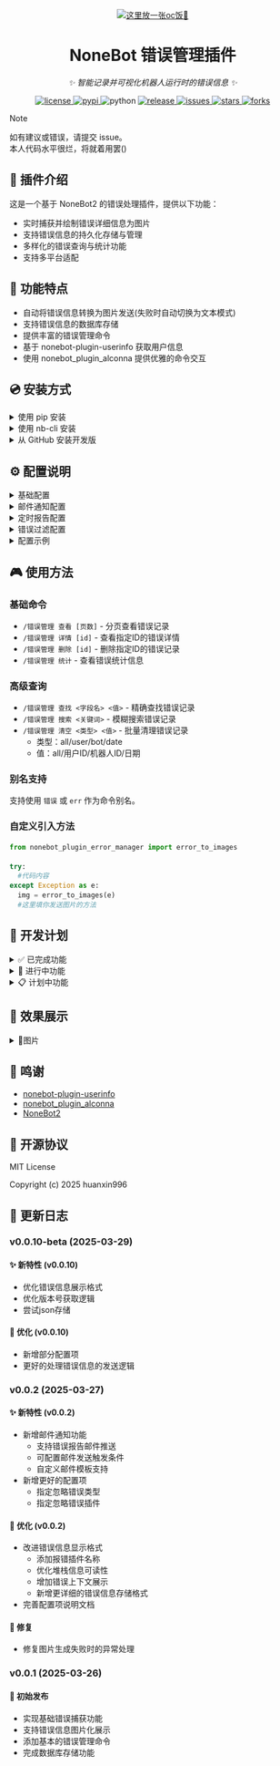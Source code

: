 <!-- markdownlint-disable MD033 MD036 MD041 -->

<p align="center">
  <a href="https://huanxinbot.com/"><img src="https://raw.githubusercontent.com/huanxin996/nonebot_plugin_hx-yinying/main/.venv/hx_img.png" width="200" height="200" alt="这里放一张oc饭🤤"></a>
</p>

<div align="center">

# NoneBot 错误管理插件

_✨ 智能记录并可视化机器人运行时的错误信息 ✨_

<p align="center">
  <a href="https://github.com/huanxin996/nonebot_plugin_error_report/blob/main/LICENSE">
    <img src="https://img.shields.io/github/license/huanxin996/nonebot_plugin_error_report.svg" alt="license">
  </a>
  <a href="https://pypi.python.org/pypi/nonebot-plugin-error-manager">
    <img src="https://img.shields.io/pypi/v/nonebot-plugin-error-manager" alt="pypi">
  </a>
  <img src="https://img.shields.io/badge/python-3.8+-blue.svg" alt="python">
  <a href="https://github.com/huanxin996/nonebot_plugin_error_report/releases">
    <img src="https://img.shields.io/github/v/release/huanxin996/nonebot_plugin_error_report?include_prereleases" alt="release">
  </a>
  <a href="https://github.com/huanxin996/nonebot_plugin_error_report/issues">
    <img src="https://img.shields.io/github/issues/huanxin996/nonebot_plugin_error_report" alt="issues">
  </a>
  <a href="https://github.com/huanxin996/nonebot-plugin-error-manager/stargazers">
    <img src="https://img.shields.io/github/stars/huanxin996/nonebot_plugin_error_report.svg" alt="stars">
  </a>
  <a href="https://github.com/huanxin996/nonebot_plugin_error_report/network/members">
    <img src="https://img.shields.io/github/forks/huanxin996/nonebot_plugin_error_report.svg" alt="forks">
  </a>
</p>

</div>

> [!note]
> 如有建议或错误，请提交 issue。\
> 本人代码水平很烂，将就着用罢()

## 📝 插件介绍

这是一个基于 NoneBot2 的错误处理插件，提供以下功能：

- 实时捕获并绘制错误详细信息为图片
- 支持错误信息的持久化存储与管理
- 多样化的错误查询与统计功能
- 支持多平台适配

## 🎯 功能特点

- 自动将错误信息转换为图片发送(失败时自动切换为文本模式)
- 支持错误信息的数据库存储
- 提供丰富的错误管理命令
- 基于 nonebot-plugin-userinfo 获取用户信息
- 使用 nonebot_plugin_alconna 提供优雅的命令交互

## 💿 安装方式

<details>
<summary>使用 pip 安装</summary>

```bash
pip install nonebot-plugin-error-manager
```

这是最基础的安装方式，适用于所有 Python 环境。如果你使用的是虚拟环境，请确保在激活虚拟环境后再执行此命令。

</details>

<details>
<summary>使用 nb-cli 安装</summary>

```bash
nb plugin install nonebot_plugin_error_manager
```

这是 NoneBot2 推荐的安装方式，它会自动处理依赖关系并在 `pyproject.toml` 中注册插件。

</details>

<details>
<summary>从 GitHub 安装开发版</summary>

```bash
git clone https://github.com/huanxin996/nonebot-plugin-error-manager.git
cd nonebot-plugin-error-manager
pip install -e .
```

如果你需要最新的开发版本或想要参与开发，可以使用这种方式安装。

</details>

## ⚙️ 配置说明

<details>
<summary>基础配置</summary>

| 配置项 | 类型 | 默认值 | 说明 |
|-------|------|--------|-----|
| error_image_quality | int | 30 | 错误图片渲染质量(1-100) |
| error_image_font | str | None | 错误图片字体文件路径 |
| enable_error_report | bool | True | 是否启用错误自动发送功能 |
| enable_error_logs | bool | True | 是否启用错误日志记录功能 |
| use_orm_database | bool | True | 是否使用数据库存储(False则使用JSON文件) |

</details>

<details>
<summary>邮件通知配置</summary>

| 配置项 | 类型 | 默认值 | 说明 |
|-------|------|--------|-----|
| enable_email | bool | False | 是否启用邮件通知 |
| smtp_host | str | "smtp.qq.com" | SMTP服务器地址 |
| smtp_port | int | 465 | SMTP服务器端口 |
| smtp_ssl | bool | True | 是否使用SSL连接 |
| smtp_user | str | "" | SMTP用户名 |
| smtp_password | str | "" | SMTP密码或授权码 |
| email_from | str | "" | 发件人邮箱 |
| email_batch_size | int | 10 | 邮件发送批次大小 |
| email_to | list[str] | [] | 收件人邮箱列表 |

</details>

<details>
<summary>定时报告配置</summary>

| 配置项 | 类型 | 默认值 | 说明 |
|-------|------|--------|-----|
| enable_scheduled_report | bool | False | 是否启用定时报告 |
| report_mode | str | "count" | 触发模式: count(累计触发)/time(定时触发) |
| report_count | int | 10 | 累计错误触发阈值(count模式) |
| report_interval | str | "0 0 '_' '_' _" | 定时发送cron表达式(time模式) |
| clear_after_report | bool | False | 发送后是否清空记录 |

</details>

<details>
<summary>错误过滤配置</summary>

| 配置项 | 类型 | 默认值 | 说明 |
|-------|------|--------|-----|
| ignored_plugins | list[str] | [] | 忽略的插件列表 |
| ignore_patterns | list[str] | [] | 忽略的错误模式(支持正则表达式) |

</details>

<details>
<summary>配置示例</summary>

```python
error_manager_config = {
    # 基础配置
    "error_image_quality": 50,
    "error_image_font": "C:/Windows/Fonts/msyh.ttc",
    
    # 邮件配置
    "enable_email": True,
    "smtp_user": "your_email@qq.com",
    "smtp_password": "your_password",
    "email_to": ["admin@example.com"],
    
    # 定时报告
    "enable_scheduled_report": True,
    "report_mode": "time",
    "report_interval": "0 0 * * *",
    
    # 错误过滤
    "ignored_plugins": ["plugin1", "plugin2"],
    "ignore_patterns": ["*timeout*", "*connection refused*"]
}
```

</details>

## 🎮 使用方法

### 基础命令

- `/错误管理 查看 [页数]` - 分页查看错误记录
- `/错误管理 详情 [id]` - 查看指定ID的错误详情
- `/错误管理 删除 [id]` - 删除指定ID的错误记录
- `/错误管理 统计` - 查看错误统计信息

### 高级查询

- `/错误管理 查找 <字段名> <值>` - 精确查找错误记录
- `/错误管理 搜索 <关键词>` - 模糊搜索错误记录
- `/错误管理 清空 <类型> <值>` - 批量清理错误记录
  - 类型：all/user/bot/date
  - 值：all/用户ID/机器人ID/日期

### 别名支持

支持使用 `错误` 或 `err` 作为命令别名。

### 自定义引入方法

```python
from nonebot_plugin_error_manager import error_to_images

try:
  #代码内容
except Exception as e:
  img = error_to_images(e)
  #这里填你发送图片的方法
```

## 📑 开发计划

<details>
<summary>✅ 已完成功能</summary>

### 邮件通知系统

- 支持定时发送错误报告
- 支持实时错误通知推送

### 错误信息增强

- 优化依赖注入机制
- 扩展错误信息采集范围
- 优化发送错误信息的显示

### 跨平台兼容性

- 支持主流聊天平台错误推送
- 统一错误处理接口

### 报错处理增强

- 忽略指定插件的报错
- 忽略指定报错类型

</details>

<details>
<summary>🚧 进行中功能</summary>

### 数据存储优化

- ORM数据库动态加载/卸载
- JSON文件导入导出支持
- 数据迁移工具开发

</details>

<details>
<summary>📋 计划中功能</summary>

### 代码重构与优化

- 性能优化
- 代码结构重组
- 测试覆盖率提升
- 错误信息格式优化
- 尝试使用ai来处理错误信息
- 尝试自动化运维

### 平台适配扩展

- 新增平台支持
- 统一适配器接口

</details>

## 📸 效果展示

<details>
<summary>📸图片</summary>

这里是一些示例示例图片

<img src="https://raw.githubusercontent.com/huanxin996/nonebot_plugin_error_report/main/example_image/test0.png" alt="示例图片-1">
<img src="https://raw.githubusercontent.com/huanxin996/nonebot_plugin_error_report/main/example_image/test1.jpg" alt="示例图片-2">
<img src="https://raw.githubusercontent.com/huanxin996/nonebot_plugin_error_report/main/example_image/test2.jpg" alt="示例图片-3">
<img src="https://raw.githubusercontent.com/huanxin996/nonebot_plugin_error_report/main/example_image/test3.jpg" alt="示例图片-4">
<img src="https://raw.githubusercontent.com/huanxin996/nonebot_plugin_error_report/main/example_image/test4.jpg" alt="示例图片-5">
<img src="https://raw.githubusercontent.com/huanxin996/nonebot_plugin_error_report/main/example_image/test5.jpg" alt="示例图片-6">
<img src="https://raw.githubusercontent.com/huanxin996/nonebot_plugin_error_report/main/example_image/test6.jpg" alt="示例图片-7">
<img src="https://raw.githubusercontent.com/huanxin996/nonebot_plugin_error_report/main/example_image/test7.jpg" alt="示例图片-8">

</details>

## 🙏 鸣谢

- [nonebot-plugin-userinfo](https://github.com/none)
- [nonebot_plugin_alconna](https://github.com/none)
- [NoneBot2](https://github.com/nonebot/nonebot2)

## 📄 开源协议

MIT License

Copyright (c) 2025 huanxin996

## 📄 更新日志

### v0.0.10-beta (2025-03-29)

#### ✨ 新特性 (v0.0.10)

- 优化错误信息展示格式
- 优化版本号获取逻辑
- 尝试json存储

#### 🔧 优化 (v0.0.10)

- 新增部分配置项
- 更好的处理错误信息的发送逻辑

### v0.0.2 (2025-03-27)

#### ✨ 新特性 (v0.0.2)

- 新增邮件通知功能
  - 支持错误报告邮件推送
  - 可配置邮件发送触发条件
  - 自定义邮件模板支持
- 新增更好的配置项
  - 指定忽略错误类型
  - 指定忽略错误插件

#### 🔧 优化 (v0.0.2)

- 改进错误信息显示格式
  - 添加报错插件名称
  - 优化堆栈信息可读性
  - 增加错误上下文展示
  - 新增更详细的错误信息存储格式
- 完善配置项说明文档

#### 🐛 修复

- 修复图片生成失败时的异常处理

### v0.0.1 (2025-03-26)

#### 🎉 初始发布

- 实现基础错误捕获功能
- 支持错误信息图片化展示
- 添加基本的错误管理命令
- 完成数据库存储功能
